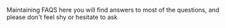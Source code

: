 Maintaining FAQS
here you will find answers to most of the questions, and please don't feel shy or hesitate to ask
